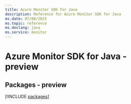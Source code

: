 ```yaml
---
title: Azure Monitor SDK for Java
description: Reference for Azure Monitor SDK for Java
ms.date: 07/08/2025
ms.topic: reference
ms.devlang: java
ms.service: monitor
---
```

# Azure Monitor SDK for Java - preview
## Packages - preview
[!INCLUDE [packages](monitor-index.md)]